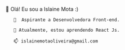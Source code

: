 👋  Olá! Eu sou  a Islaine Mota :)
       
       👀  Aspirante a Desenvolvedora Front-end.
       
       🌱 Atualmente, estou aprendendo React Js.

       📫 islainemotaoliveira@gmail.com

<!---
IslaineMota/IslaineMota is a ✨ special ✨ repository because its `README.md` (this file) appears on your GitHub profile.
You can click the Preview link to take a look at your changes.
--->
